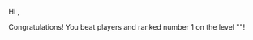 Hi <name>,

Congratulations! You beat <usercount> players and ranked number 1 on the level "<levelname>"!

